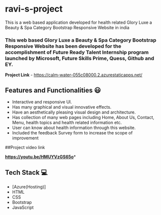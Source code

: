 # ravi-s-project

This is a web based application developed for health related Glory Luxe a Beauty & Spa Category Bootstrap Responsive Website in india

### This web based Glory Luxe a Beauty & Spa Category Bootstrap Responsive Website has been developed for the accomplishment of Future Ready Talent Internship program launched by Microsoft, Future Skills Prime, Quess, Github and EY.


**Project Link** - https://calm-water-055c08000.2.azurestaticapps.net/


## Features and Functionalities 😃

- Interactive and responsive UI.
- Has many graphical and visual innovative effects.
- Have an aesthetically pleasing visual design and architecture.
- Has collection of many web pages including Home, About Us, Contact, Menu, health topics and health related information etc.
- User can know about health information through this website.
- Included the feedback Survey form to increase the scope of improvement 

##Project video link

****https://youtu.be/HMUYVzGS65o*****

## Tech Stack 💻

- [Azure(Hosting)]
- HTML
- CSS
- Bootstrap
- JavaScript
